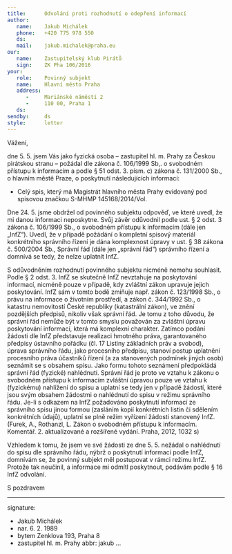 ```yaml
---
title:      Odvolání proti rozhodnutí o odepření informací
author:
   name:    Jakub Michálek
   phone:   +420 775 978 550
   ds:      
   mail:    jakub.michalek@praha.eu
our:
   name:    Zastupitelský klub Pirátů
   sign:    ZK Pha 106/2016
your:
   role:    Povinný subjekt
   name:    Hlavní město Praha
   address:
      -     Mariánské náměstí 2
      -     110 00, Praha 1
   ds:      
sendby:     ds
style:      letter
---
```


Vážení,

dne 5. 5. jsem Vás jako fyzická osoba – zastupitel hl. m. Prahy za Českou pirátskou stranu – požádal dle zákona č. 106/1999 Sb,. o svobodném přístupu k informacím a podle § 51 odst. 3. písm. c) zákona č. 131/2000 Sb., o hlavním městě Praze, o poskytnutí následujících informací:

* Celý spis, který má Magistrát hlavního města Prahy evidovaný pod spisovou značkou S-MHMP 145168/2014/Vol. 

Dne 24. 5. jsme obdržel od povinného subjektu odpověď, ve které uvedl, že mi danou informaci neposkytne. Svůj závěr odůvodnil podle ust. § 2 odst. 3 zákona č. 106/1999 Sb., o svobodném přístupu k informacím (dále jen „InfZ“). Uvedl, že v případě požádání o kompletní spisový materiál konkrétního správního řízení je dána komplexnost úpravy v ust. § 38 zákona č. 500/2004 Sb., Správní řád (dále jen „správní řád“) správního řízení a domnívá se tedy, že nelze uplatnit InfZ.

S odůvodněním rozhodnutí povinného subjektu nicméně nemohu souhlasit. Podle § 2 odst. 3. InfZ se skutečně InfZ nevztahuje na poskytování informací, nicméně pouze v případě, kdy zvláštní zákon upravuje jejich poskytování. InfZ sám v tomto bodě zmiňuje např. zákon č. 123/1998 Sb., o právu na informace o životním prostředí, a zákon č. 344/1992 Sb., o katastru nemovitostí České republiky (katastrální zákon), ve znění pozdějších předpisů, nikoliv však správní řád. Je tomu z toho důvodu, že správní řád nemůže být v tomto smyslu považován za zvláštní úpravu poskytování informací, která má komplexní charakter. Zatímco podání žádosti dle InfZ představuje realizaci hmotného práva, garantova­ného předpisy ústavního pořádku (čl. 17 Listiny základních práv a svobod), úprava správního řádu, jako procesního předpisu, stanoví postup uplatnění procesního práva účastníků říze­ní (a za stanovených podmínek jiných osob) seznámit se s obsahem spisu. Jako formu tohoto seznámení předpokládá správní řád (fyzické) nahlédnutí. Správní řád je proto ve vztahu k zákonu o svo­bodném přístupu k informacím zvláštní úpravou pouze ve vztahu k (fyzickému) nahlížení do spisu a uplatní se tedy jen v případě žádostí, které jsou svým obsahem žádostmi o nahlédnutí do spisu v režimu správního řádu. Je-li s odkazem na InfZ požadováno poskytnutí informací ze správního spisu jinou formou (zasláním kopií konkrétních listin či sdělením konkrétních údajů), uplatní se plně režim vyřízení žádosti stanovený InfZ. (Furek, A., Rothanzl, L. Zákon o svobodném přístupu k informacím. Komentář. 2. aktualizované a rozšířené vydání. Praha, 2012, 1032 s)

Vzhledem k tomu, že jsem ve své žádosti ze dne 5. 5. nežádal o nahlédnutí do spisu dle správního řádu, nýbrž o poskytnutí informací podle InfZ, domnívám se, že povinný subjekt měl postupovat v rámci režimu InfZ. Protože tak neučinil, a informace mi odmítl poskytnout, podávám podle § 16 InfZ odvolání. 

S pozdravem

---
signature: 
  - Jakub Michálek
  - nar. 6. 2. 1989
  - bytem Zenklova 193, Praha 8
  - zastupitel hl. m. Prahy
abbr:       jakub
...
